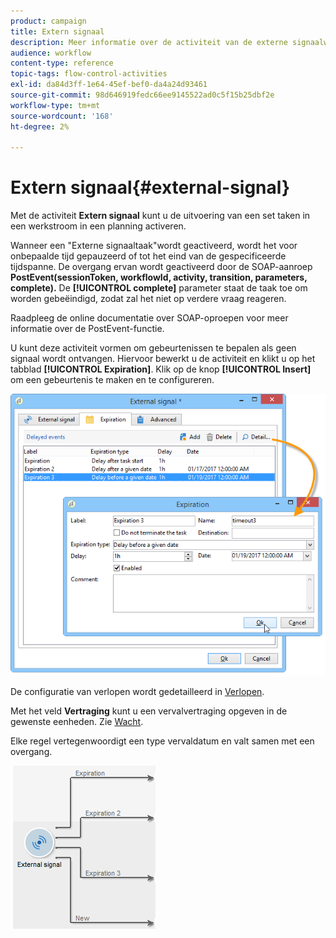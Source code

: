 ```yaml
---
product: campaign
title: Extern signaal
description: Meer informatie over de activiteit van de externe signaalworkflow
audience: workflow
content-type: reference
topic-tags: flow-control-activities
exl-id: da84d3ff-1e64-45ef-bef0-da4a24d93461
source-git-commit: 98d646919fedc66ee9145522ad0c5f15b25dbf2e
workflow-type: tm+mt
source-wordcount: '168'
ht-degree: 2%

---
```


# Extern signaal{#external-signal}

Met de activiteit **Extern signaal** kunt u de uitvoering van een set taken in een werkstroom in een planning activeren.

Wanneer een &quot;Externe signaaltaak&quot;wordt geactiveerd, wordt het voor onbepaalde tijd gepauzeerd of tot het eind van de gespecificeerde tijdspanne. De overgang ervan wordt geactiveerd door de SOAP-aanroep **PostEvent(sessionToken, workflowId, activity, transition, parameters, complete).** De  **[!UICONTROL complete]** parameter staat de taak toe om worden gebeëindigd, zodat zal het niet op verdere vraag reageren.

Raadpleeg de online documentatie over SOAP-oproepen voor meer informatie over de PostEvent-functie.

U kunt deze activiteit vormen om gebeurtenissen te bepalen als geen signaal wordt ontvangen. Hiervoor bewerkt u de activiteit en klikt u op het tabblad **[!UICONTROL Expiration]**. Klik op de knop **[!UICONTROL Insert]** om een gebeurtenis te maken en te configureren.

![](assets/edit_signal.png)

De configuratie van verlopen wordt gedetailleerd in [Verlopen](../../workflow/using/defining-approvals.md).

Met het veld **Vertraging** kunt u een vervalvertraging opgeven in de gewenste eenheden. Zie [Wacht](../../workflow/using/wait.md).

Elke regel vertegenwoordigt een type vervaldatum en valt samen met een overgang.

![](assets/external_sign_diag.png)
